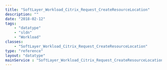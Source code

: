 ```yaml
---
title: "SoftLayer_Workload_Citrix_Request_CreateResourceLocation"
description: ""
date: "2018-02-12"
tags:
    - "datatype"
    - "sldn"
    - "Workload"
classes:
    - "SoftLayer_Workload_Citrix_Request_CreateResourceLocation"
type: "reference"
layout: "datatype"
mainService : "SoftLayer_Workload_Citrix_Request_CreateResourceLocation"
---
```

